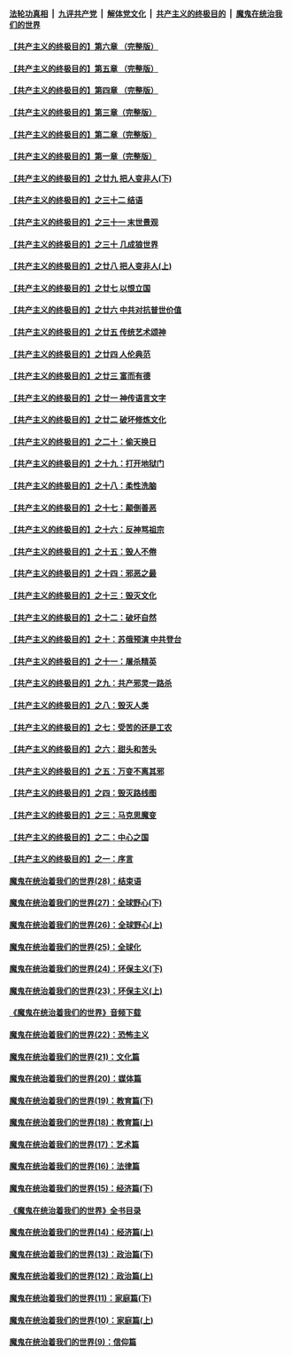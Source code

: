 ####  [法轮功真相](../../../../basic/blob/master/README.md?t=04172030) &nbsp;|&nbsp; [九评共产党](../../../../9ping.md/blob/master/README.md?t=04172030) &nbsp;|&nbsp; [解体党文化](../../../../jtdwh.md/blob/master/README.md?t=04172030)  &nbsp;|&nbsp; [共产主义的终极目的](../../../../gczydzjmd.md/blob/master/README.md?t=04172030) &nbsp;|&nbsp; [魔鬼在统治我们的世界](../../../../mgztzwmdsj.md/blob/master/README.md?t=04172030) 

#### [【共产主义的终极目的】第六章 （完整版）](../pages/nsc422/n11428913.md?t=04172030) 

#### [【共产主义的终极目的】第五章 （完整版）](../pages/nsc422/n11428912.md?t=04172030) 

#### [【共产主义的终极目的】第四章 （完整版）](../pages/nsc422/n11428907.md?t=04172030) 

#### [【共产主义的终极目的】第三章（完整版）](../pages/nsc422/n11428848.md?t=04172030) 

#### [【共产主义的终极目的】第二章（完整版）](../pages/nsc422/n11428831.md?t=04172030) 

#### [【共产主义的终极目的】第一章（完整版）](../pages/nsc422/n11417651.md?t=04172030) 

#### [【共产主义的终极目的】之廿九 把人变非人(下)](../pages/nsc422/n11344140.md?t=04172030) 

#### [【共产主义的终极目的】之三十二 结语](../pages/nsc422/n11360535.md?t=04172030) 

#### [【共产主义的终极目的】之三十一 末世景观](../pages/nsc422/n11351129.md?t=04172030) 

#### [【共产主义的终极目的】之三十 几成狼世界](../pages/nsc422/n11348280.md?t=04172030) 

#### [【共产主义的终极目的】之廿八 把人变非人(上)](../pages/nsc422/n11340492.md?t=04172030) 

#### [【共产主义的终极目的】之廿七 以恨立国](../pages/nsc422/n11336944.md?t=04172030) 

#### [【共产主义的终极目的】之廿六 中共对抗普世价值](../pages/nsc422/n11324785.md?t=04172030) 

#### [【共产主义的终极目的】之廿五 传统艺术颂神](../pages/nsc422/n11296396.md?t=04172030) 

#### [【共产主义的终极目的】之廿四 人伦典范](../pages/nsc422/n11296397.md?t=04172030) 

#### [【共产主义的终极目的】之廿三 富而有德](../pages/nsc422/n11283598.md?t=04172030) 

#### [【共产主义的终极目的】之廿一 神传语言文字](../pages/nsc422/n11263265.md?t=04172030) 

#### [【共产主义的终极目的】之廿二 破坏修炼文化](../pages/nsc422/n11245728.md?t=04172030) 

#### [【共产主义的终极目的】之二十：偷天换日](../pages/nsc422/n11238846.md?t=04172030) 

#### [【共产主义的终极目的】之十九：打开地狱门](../pages/nsc422/n11206376.md?t=04172030) 

#### [【共产主义的终极目的】之十八：柔性洗脑](../pages/nsc422/n11199994.md?t=04172030) 

#### [【共产主义的终极目的】之十七：颠倒善恶](../pages/nsc422/n11179782.md?t=04172030) 

#### [【共产主义的终极目的】之十六：反神骂祖宗](../pages/nsc422/n11166798.md?t=04172030) 

#### [【共产主义的终极目的】之十五：毁人不倦](../pages/nsc422/n11166792.md?t=04172030) 

#### [【共产主义的终极目的】之十四：邪恶之最](../pages/nsc422/n11150249.md?t=04172030) 

#### [【共产主义的终极目的】之十三：毁灭文化](../pages/nsc422/n11135227.md?t=04172030) 

#### [【共产主义的终极目的】之十二：破坏自然](../pages/nsc422/n11135214.md?t=04172030) 

#### [【共产主义的终极目的】之十：苏俄预演 中共登台](../pages/nsc422/n11118424.md?t=04172030) 

#### [【共产主义的终极目的】之十一：屠杀精英](../pages/nsc422/n11118442.md?t=04172030) 

#### [【共产主义的终极目的】之九：共产邪灵一路杀](../pages/nsc422/n11114139.md?t=04172030) 

#### [【共产主义的终极目的】之八：毁灭人类](../pages/nsc422/n11108503.md?t=04172030) 

#### [【共产主义的终极目的】之七：受苦的还是工农](../pages/nsc422/n11101809.md?t=04172030) 

#### [【共产主义的终极目的】之六：甜头和苦头](../pages/nsc422/n11096971.md?t=04172030) 

#### [【共产主义的终极目的】之五：万变不离其邪](../pages/nsc422/n11091285.md?t=04172030) 

#### [【共产主义的终极目的】之四：毁灭路线图](../pages/nsc422/n11086284.md?t=04172030) 

#### [【共产主义的终极目的】之三：马克思魔变](../pages/nsc422/n11061941.md?t=04172030) 

#### [【共产主义的终极目的】之二：中心之国](../pages/nsc422/n11047728.md?t=04172030) 

#### [【共产主义的终极目的】之一：序言](../pages/nsc422/n11086077.md?t=04172030) 

#### [魔鬼在统治着我们的世界(28)：结束语](../pages/nsc422/n10936246.md?t=04172030) 

#### [魔鬼在统治着我们的世界(27)：全球野心(下)](../pages/nsc422/n10928319.md?t=04172030) 

#### [魔鬼在统治着我们的世界(26)：全球野心(上)](../pages/nsc422/n10900318.md?t=04172030) 

#### [魔鬼在统治着我们的世界(25)：全球化](../pages/nsc422/n10788205.md?t=04172030) 

#### [魔鬼在统治着我们的世界(24)：环保主义(下)](../pages/nsc422/n10695307.md?t=04172030) 

#### [魔鬼在统治着我们的世界(23)：环保主义(上)](../pages/nsc422/n10688613.md?t=04172030) 

#### [《魔鬼在统治着我们的世界》音频下载](../pages/nsc422/n10635553.md?t=04172030) 

#### [魔鬼在统治着我们的世界(22)：恐怖主义](../pages/nsc422/n10614727.md?t=04172030) 

#### [魔鬼在统治着我们的世界(21)：文化篇](../pages/nsc422/n10597706.md?t=04172030) 

#### [魔鬼在统治着我们的世界(20)：媒体篇](../pages/nsc422/n10586579.md?t=04172030) 

#### [魔鬼在统治着我们的世界(19)：教育篇(下)](../pages/nsc422/n10564808.md?t=04172030) 

#### [魔鬼在统治着我们的世界(18)：教育篇(上)](../pages/nsc422/n10526970.md?t=04172030) 

#### [魔鬼在统治着我们的世界(17)：艺术篇](../pages/nsc422/n10499093.md?t=04172030) 

#### [魔鬼在统治着我们的世界(16)：法律篇](../pages/nsc422/n10485969.md?t=04172030) 

#### [魔鬼在统治着我们的世界(15)：经济篇(下)](../pages/nsc422/n10469975.md?t=04172030) 

#### [《魔鬼在统治着我们的世界》全书目录](../pages/nsc422/n10464261.md?t=04172030) 

#### [魔鬼在统治着我们的世界(14)：经济篇(上)](../pages/nsc422/n10457370.md?t=04172030) 

#### [魔鬼在统治着我们的世界(13)：政治篇(下)](../pages/nsc422/n10448270.md?t=04172030) 

#### [魔鬼在统治着我们的世界(12)：政治篇(上)](../pages/nsc422/n10444576.md?t=04172030) 

#### [魔鬼在统治着我们的世界(11)：家庭篇(下)](../pages/nsc422/n10440961.md?t=04172030) 

#### [魔鬼在统治着我们的世界(10)：家庭篇(上)](../pages/nsc422/n10435448.md?t=04172030) 

#### [魔鬼在统治着我们的世界(9)：信仰篇](../pages/nsc422/n10432159.md?t=04172030) 

